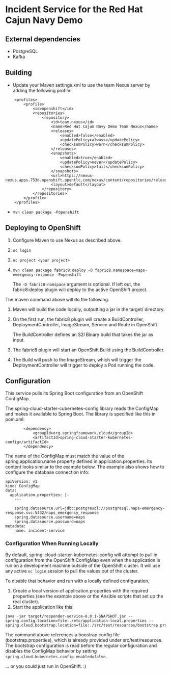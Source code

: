 # Incident Service for the Red Hat Cajun Navy Demo 

## External dependencies

* PostgreSQL
* Kafka

## Building
* Update your Maven settings.xml to use the team Nexus server by adding the following profile:
```
    <profiles>
        <profile>
            <id>openshift</id>
            <repositories>
                <repository>
                    <id>team.nexus</id>
                    <name>Red Hat Cajun Navy Demo Team Nexus</name>
                    <releases>
                        <enabled>false</enabled>
                        <updatePolicy>always</updatePolicy>
                        <checksumPolicy>warn</checksumPolicy>
                    </releases>
                    <snapshots>
                        <enabled>true</enabled>
                        <updatePolicy>never</updatePolicy>
                        <checksumPolicy>fail</checksumPolicy>
                    </snapshots>
                    <url>https://nexus-nexus.apps.753d.openshift.opentlc.com/nexus/content/repositories/releases/</url>
                    <layout>default</layout>
                </repository>
            </repositories>
        </profile>
    </profiles>
```
* `mvn clean package -Popenshift`

## Deploying to OpenShift
1. Configure Maven to use Nexus as described above.
2. `oc login`
3. `oc project <your project>`
4. `mvn clean package fabric8:deploy -D fabric8.namespace=naps-emergency-response -Popenshift`

   The `-D fabric8-namspace` argument is optional. If left out, the fabric8:deploy plugin will deploy to the active OpenShift project.

The maven command above will do the following:
1. Maven will build the code locally, outputting a jar in the target/ directory.
2. On the first run, the fabric8 plugin will create a BuildController, DeploymentController, ImageStream, Service and Route in OpenShift.

   The BuildController defines an S2I Binary build that takes the jar as input.
  
3. The fabric8 plugin will start an OpenShift Build using the BuildController. 
4. The Build will push to the ImageStream, which will trigger the DeploymentController will trigger to deploy a Pod running the code.

## Configuration

This service pulls its Spring Boot configuration from an OpenShift ConfigMap.

The spring-cloud-starter-cubernetes-config library reads the ConfigMap and makes it available to Spring Boot. The library is specified like this in pom.xml:
```
        <dependency>
            <groupId>org.springframework.cloud</groupId>
            <artifactId>spring-cloud-starter-kubernetes-config</artifactId>
        </dependency>
```

The name of the ConfigMap must match the value of the spring.application.name property defined in application.properties. Its content looks similar to the example below. The example also shows how to configure the database connection info:

```
apiVersion: v1
kind: ConfigMap
data:
  application.properties: |-
    ---

    spring.datasource.url=jdbc:postgresql://postgresql.naps-emergency-response.svc:5432/naps_emergency_response
    spring.datasource.username=naps
    spring.datasource.password=naps
metadata:
    name: incident-service
```

### Configuration When Running Locally

By default, spring-cloud-starter-kubernetes-config will attempt to pull in configuration from the OpenShift ConfigMap even when the 
application is run on a development machine outside of the OpenShift cluster. It will use any active `oc login` 
session to pull the values out of the cluster.

To disable that behavior and run with a locally defined configuration,
1. Create a local version of application.properties with the required properties (see the example above or the Ansible scripts that set up the real cluster).
2. Start the application like this:

```$xslt
java -jar target/responder-service-0.0.1-SNAPSHOT.jar --spring.config.location=file:./etc/application-local.properties --spring.cloud.bootstrap.location=file:./src/test/resources/bootstrap.properties
```

The command above references a boostrap config file (bootstrap.properties), which is already provided under src/test/resources. The bootstrap configuration is read before the regular configuration and disables the ConfigMap behavior by setting `spring.cloud.kubernetes.config.enabled=false`.

... or you could just run in OpenShift. :)
